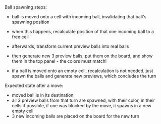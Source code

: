 Ball spawning steps:

- ball is moved onto a cell with incoming ball, invalidating that ball's spawning position
- when this happens, recalculate position of that one incoming ball to a free cell
- afterwards, transform current preview balls into real balls
- then generate new 3 preview balls, put them on the board, and show them in the top panel - the colors must match!

- if a ball is moved onto an empty cell, recalculation is not needed, just spawn the balls and generate new previews, which concludes the turn

Expected state after a move:

- moved ball is in its destination
- all 3 preview balls from that turn are spawned, with their color, in their cells if possible, if one was blocked by the move, it spawns in a new empty cell
- 3 new incoming balls are placed on the board for the new turn
